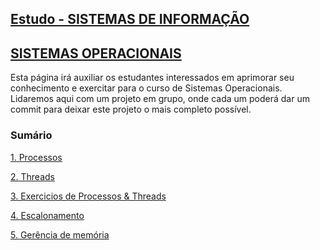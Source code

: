 ## [Estudo - SISTEMAS DE INFORMAÇÃO](https://boechat.github.io/estudo-si)

## [SISTEMAS OPERACIONAIS](https://boechat.github.io/estudo-si/estudo-so)

Esta página irá auxiliar os estudantes interessados em aprimorar seu conhecimento e exercitar para o curso de Sistemas Operacionais. 
Lidaremos aqui com um projeto em grupo, onde cada um poderá dar um commit para deixar este projeto o mais completo possível.

### Sumário

[1. Processos](https://boechat.github.io/estudo-si/estudo-so-processo)

[2. Threads](https://boechat.github.io/estudo-si/estudo-so-threads)

[3. Exercicios de Processos & Threads](https://boechat.github.io/estudo-si/estudo-so-exercicio-01)

[4. Escalonamento](https://boechat.github.io/estudo-si/estudo-so-escalonamento)

[5. Gerência de memória](https://boechat.github.io/estudo-si/estudo-so-gerencia-de-memoria)


